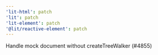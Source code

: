 ```yaml
---
'lit-html': patch
'lit': patch
'lit-element': patch
'@lit/reactive-element': patch
---
```


Handle mock document without createTreeWalker (#4855)
